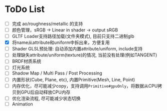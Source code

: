 # ToDo List
- [ ] 完成 ao/roughness/metallic 的支持
- [ ] 颜色管理，sRGB -> Linear in shader -> output sRGB
- [ ] GLTF Loader支持路径加载(文件夹模式), 目前只支持二进制glb
- [x] 将name从attribute和uniform中拆出来，方便复用
- [ ] Shader GLSL预处理: 自动添加内置attribute/uniform, include支持
- [ ] 处理缺失attribute/uniform(texture)的情况, 当前没有处理(例如TANGENT)
- [ ] BRDF材质系统
- [ ] 灯光系统
- [ ] Shadow Map / Multi Pass / Post Processing
- [ ] 内置形状(Cube, Plane, etc), 内置Primitive(Mesh, Line, Point)
- [ ] 内存优化，尽可能减少copy，支持调用`Primitive#gpuOnly`，将数据从CPU拷贝到GPU后自动释放CPU内存
- [ ] 优化渲染流程, 尽可能减少状态切换
- [ ] Animation
